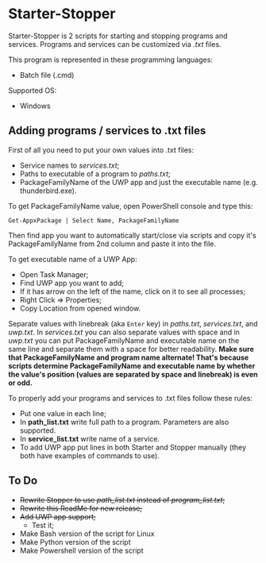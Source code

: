 # Starter-Stopper
 
Starter-Stopper is 2 scripts for starting and stopping programs and services. Programs and services can be customized via *.txt* files.

This program is represented in these programming languages:
- Batch file (.cmd)

Supported OS:
- Windows

## Adding programs / services to .txt files
First of all you need to put your own values into .txt files:

- Service names to *services.txt*;
- Paths to executable of a program to *paths.txt*;
- PackageFamilyName of the UWP app and just the executable name (e.g. thunderbird.exe).

To get PackageFamilyName value, open PowerShell console and type this:

	Get-AppxPackage | Select Name, PackageFamilyName

Then find app you want to automatically start/close via scripts and copy it's PackageFamilyName from 2nd column and paste it into the file.

To get executable name of a UWP App:

- Open Task Manager;
- Find UWP app you want to add;
- If it has arrow on the left of the name, click on it to see all processes;
- Right Click => Properties;
- Copy Location from opened window.

Separate values with linebreak (aka `Enter` key) in *paths.txt*, *services.txt*, and *uwp.txt*. In *services.txt* you can also separate values with space and in *uwp.txt* you can put PackageFamilyName and executable name on the same line and separate them with a space for better readability.
**Make sure that PackageFamilyName and program name alternate! That's because scripts determine PackageFamilyName and executable name by whether the value's position (values are separated by space and linebreak) is even or odd.**

To properly add your programs and services to .txt files follow these rules:

- Put one value in each line;
- In **path\_list.txt** write full path to a program. Parameters are also supported.
- In **service\_list.txt** write name of a service.
- To add UWP app put lines in both Starter and Stopper manually (they both have examples of commands to use).

## To Do

- ~~Rewrite Stopper to use *path\_list.txt* instead of *program\_list.txt*;~~
- ~~Rewrite this ReadMe for new release;~~
- ~~Add UWP app support;~~
	- Test it;
- Make Bash version of the script for Linux
- Make Python version of the script
- Make Powershell version of the script